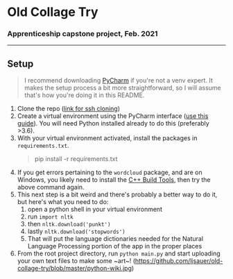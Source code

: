 # Old Collage Try 
### Apprenticeship capstone project, Feb. 2021
__________________
## Setup
> I recommend downloading [PyCharm](https://www.jetbrains.com/pycharm/download/#section=windows) if you're not a venv expert. It makes the setup process a bit more straightforward, so I will assume that's how you're doing it in this README.
1. Clone the repo ([link for ssh cloning](git@github.com:ljsauer/old-collage-try.git))
2. Create a virtual environment using the PyCharm interface ([use this guide](https://www.jetbrains.com/help/pycharm/creating-virtual-environment.html)). You will need Python installed already to do this (preferably >3.6).
3. With your virtual environment activated, install the packages in `requirements.txt`.
    >pip install -r requirements.txt
4. If you get errors pertaining to the `wordcloud` package, and are on Windows, you likely need to install the [C++ Build Tools](https://visualstudio.microsoft.com/visual-cpp-build-tools/), then try the above command again.
5. This next step is a bit weird and there's probably a better way to do it, but here's what you need to do:
   1. open a python shell in your virtual environment
   2. run `import nltk`
   3. then `nltk.download('punkt')`
   4. lastly `nltk.download('stopwords')`
   5. That will put the language dictionaries needed for the Natural Language Processing portion of the app in the proper places
6. From the root project directory, run `python main.py` and start uploading your own text files to make some ~art~!
(https://github.com/ljsauer/old-collage-try/blob/master/python-wiki.jpg)
